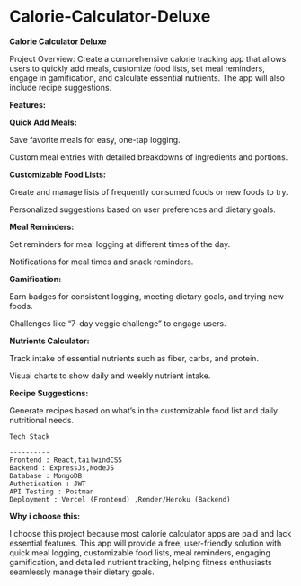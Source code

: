 # Calorie-Calculator-Deluxe
**Calorie Calculator Deluxe**

Project Overview: Create a comprehensive calorie tracking app that allows users to quickly add meals, customize food lists, set meal reminders, engage in gamification, and calculate essential nutrients. The app will also include recipe suggestions.

**Features:**

**Quick Add Meals:**

Save favorite meals for easy, one-tap logging.

Custom meal entries with detailed breakdowns of ingredients and portions.

**Customizable Food Lists:**

Create and manage lists of frequently consumed foods or new foods to try.

Personalized suggestions based on user preferences and dietary goals.

**Meal Reminders:**

Set reminders for meal logging at different times of the day.

Notifications for meal times and snack reminders.

**Gamification:**

Earn badges for consistent logging, meeting dietary goals, and trying new foods.

Challenges like “7-day veggie challenge” to engage users.

**Nutrients Calculator:**

Track intake of essential nutrients such as fiber, carbs, and protein.

Visual charts to show daily and weekly nutrient intake.

**Recipe Suggestions:**

Generate recipes based on what’s in the customizable food list and daily nutritional needs.

```
Tech Stack

----------
Frontend : React,tailwindCSS
Backend : ExpressJs,NodeJS
Database : MongoDB
Authetication : JWT
API Testing : Postman
Deployment : Vercel (Frontend) ,Render/Heroku (Backend)
```


**Why i choose this:**

I choose this project because most calorie calculator apps are paid and lack essential features. This app will provide a free, user-friendly solution with quick meal logging, customizable food lists, meal reminders, engaging gamification, and detailed nutrient tracking, helping fitness enthusiasts seamlessly manage their dietary goals.
